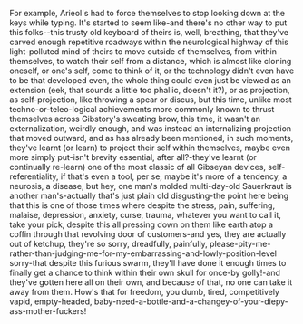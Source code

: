 For example, Arieol's had to force themselves to stop looking down at the keys while typing. It's started to seem like-and there's no other way to put this folks--this trusty old keyboard of theirs is, well, breathing, that they've carved enough repetitive roadways within the neurological highway of this light-polluted mind of theirs to move outside of themselves, from within themselves, to watch their self from a distance, which is almost like cloning oneself, or one's self, come to think of it, or the technology didn't even have to be that developed even, the whole thing could even just be viewed as an extension (eek, that sounds a little too phallic, doesn't it?), or as projection, as self-projection, like throwing a spear or discus, but this time, unlike most techno-or-teleo-logical achievements more commonly known to thrust themselves across Gibstory's sweating brow, this time, it wasn't an externalization, weirdly enough, and was instead an internalizing projection that moved outward, and as has already been mentioned, in such moments, they've learnt (or learn) to project their self within themselves, maybe even more simply put-isn't brevity essential, after all?-they've learnt (or continually re-learn) one of the most classic of all Gibseyan devices, self-referentiality, if that's even a tool, per se, maybe it's more of a tendency, a neurosis, a disease, but hey, one man's molded multi-day-old Sauerkraut is another man's-actually that's just plain old disgusting-the point here being that this is one of those times where despite the stress, pain, suffering, malaise, depression, anxiety, curse, trauma, whatever you want to call it, take your pick, despite this all pressing down on them like earth atop a coffin through that revolving door of customers-and yes, they are actually out of ketchup, they're so sorry, dreadfully, painfully, please-pity-me-rather-than-judging-me-for-my-embarrassing-and-lowly-position-level sorry-that despite this furious swarm, they'll have done it enough times to finally get a chance to think within their own skull for once-by golly!-and they've gotten here all on their own, and because of that, no one can take it away from them. How's that for freedom, you dumb, tired, competitively vapid, empty-headed, baby-need-a-bottle-and-a-changey-of-your-diepy-ass-mother-fuckers!